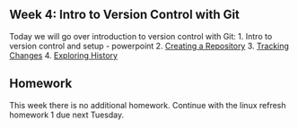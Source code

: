 ## Week 4:  Intro to Version Control with Git

Today we will go over introduction to version control with Git:
	1. Intro to version control and setup - powerpoint
	2. [Creating a Repository](http://swcarpentry.github.io/git-novice/03-create/index.html)
	3. [Tracking Changes](http://swcarpentry.github.io/git-novice/04-changes/index.html)
	4. [Exploring History](http://swcarpentry.github.io/git-novice/05-history/index.html)

## Homework 
This week there is no additional homework. Continue with the linux refresh homework 1 due next Tuesday.
  
